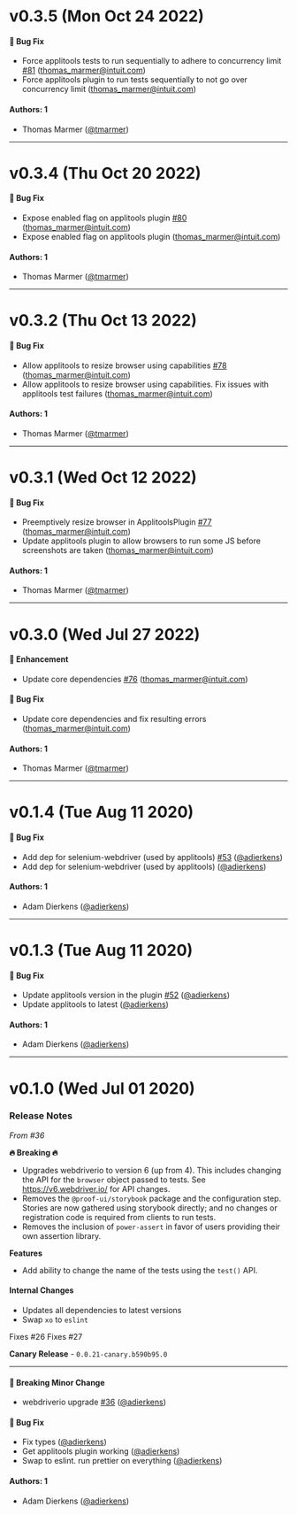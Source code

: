 # v0.3.5 (Mon Oct 24 2022)

#### 🐛 Bug Fix

- Force applitools tests to run sequentially to adhere to concurrency limit [#81](https://github.com/intuit/proof/pull/81) (thomas_marmer@intuit.com)
- Force applitools plugin to run tests sequentially to not go over concurrency limit (thomas_marmer@intuit.com)

#### Authors: 1

- Thomas Marmer ([@tmarmer](https://github.com/tmarmer))

---

# v0.3.4 (Thu Oct 20 2022)

#### 🐛 Bug Fix

- Expose enabled flag on applitools plugin [#80](https://github.com/intuit/proof/pull/80) (thomas_marmer@intuit.com)
- Expose enabled flag on applitools plugin (thomas_marmer@intuit.com)

#### Authors: 1

- Thomas Marmer ([@tmarmer](https://github.com/tmarmer))

---

# v0.3.2 (Thu Oct 13 2022)

#### 🐛 Bug Fix

- Allow applitools to resize browser using capabilities [#78](https://github.com/intuit/proof/pull/78) (thomas_marmer@intuit.com)
- Allow applitools to resize browser using capabilities. Fix issues with applitools test failures (thomas_marmer@intuit.com)

#### Authors: 1

- Thomas Marmer ([@tmarmer](https://github.com/tmarmer))

---

# v0.3.1 (Wed Oct 12 2022)

#### 🐛 Bug Fix

- Preemptively resize browser in ApplitoolsPlugin [#77](https://github.com/intuit/proof/pull/77) (thomas_marmer@intuit.com)
- Update applitools plugin to allow browsers to run some JS before screenshots are taken (thomas_marmer@intuit.com)

#### Authors: 1

- Thomas Marmer ([@tmarmer](https://github.com/tmarmer))

---

# v0.3.0 (Wed Jul 27 2022)

#### 🚀 Enhancement

- Update core dependencies [#76](https://github.com/intuit/proof/pull/76) (thomas_marmer@intuit.com)

#### 🐛 Bug Fix

- Update core dependencies and fix resulting errors (thomas_marmer@intuit.com)

#### Authors: 1

- Thomas Marmer ([@tmarmer](https://github.com/tmarmer))

---

# v0.1.4 (Tue Aug 11 2020)

#### 🐛 Bug Fix

- Add dep for selenium-webdriver (used by applitools) [#53](https://github.com/intuit/proof/pull/53) ([@adierkens](https://github.com/adierkens))
- Add dep for selenium-webdriver (used by applitools) ([@adierkens](https://github.com/adierkens))

#### Authors: 1

- Adam Dierkens ([@adierkens](https://github.com/adierkens))

---

# v0.1.3 (Tue Aug 11 2020)

#### 🐛 Bug Fix

- Update applitools version in the plugin [#52](https://github.com/intuit/proof/pull/52) ([@adierkens](https://github.com/adierkens))
- Update applitools to latest ([@adierkens](https://github.com/adierkens))

#### Authors: 1

- Adam Dierkens ([@adierkens](https://github.com/adierkens))

---

# v0.1.0 (Wed Jul 01 2020)

### Release Notes

_From #36_

**🔥 Breaking 🔥**
* Upgrades webdriverio to version 6 (up from 4). This includes changing the API for the `browser` object passed to tests. See https://v6.webdriver.io/ for API changes. 
* Removes the `@proof-ui/storybook` package and the configuration step. Stories are now gathered using storybook directly; and no changes or registration code is required from clients to run tests.
* Removes the inclusion of `power-assert` in favor of users providing their own assertion library. 

**Features**

* Add ability to change the name of the tests using the `test()` API. 


#### Internal Changes

- Updates all dependencies to latest versions
- Swap `xo` to `eslint`

Fixes #26 
Fixes #27

**Canary Release** - `0.0.21-canary.b590b95.0`

---

#### 🔨 Breaking Minor Change

- webdriverio upgrade [#36](https://github.com/intuit/proof/pull/36) ([@adierkens](https://github.com/adierkens))

#### 🐛 Bug Fix

- Fix types ([@adierkens](https://github.com/adierkens))
- Get applitools plugin working ([@adierkens](https://github.com/adierkens))
- Swap to eslint. run prettier on everything ([@adierkens](https://github.com/adierkens))

#### Authors: 1

- Adam Dierkens ([@adierkens](https://github.com/adierkens))
